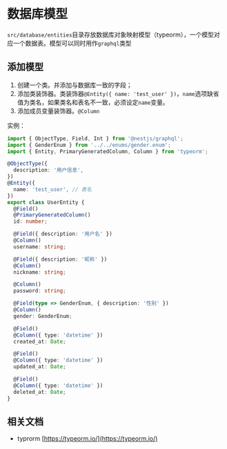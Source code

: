 # 数据库模型

`src/database/entities`目录存放数据库对象映射模型（typeorm），一个模型对应一个数据表。模型可以同时用作`graphql`类型

## 添加模型

1. 创建一个类。并添加与数据库一致的字段；
2. 添加类装饰器。类装饰器`@Entity({ name: 'test_user' })`，`name`选项缺省值为类名，如果类名和表名不一致，必须设定`name`变量。
3. 添加成员变量装饰器。`@Column`

实例：

```typescript
import { ObjectType, Field, Int } from '@nestjs/graphql';
import { GenderEnum } from '../../enums/gender.enum';
import { Entity, PrimaryGeneratedColumn, Column } from 'typeorm';

@ObjectType({
  description: '用户信息',
})
@Entity({
  name: 'test_user', // 表名
})
export class UserEntity {
  @Field()
  @PrimaryGeneratedColumn()
  id: number;

  @Field({ description: '用户名' })
  @Column()
  username: string;

  @Field({ description: '昵称' })
  @Column()
  nickname: string;

  @Column()
  password: string;

  @Field(type => GenderEnum, { description: '性别' })
  @Column()
  gender: GenderEnum;

  @Field()
  @Column({ type: 'datetime' })
  created_at: Date;

  @Field()
  @Column({ type: 'datetime' })
  updated_at: Date;

  @Field()
  @Column({ type: 'datetime' })
  deleted_at: Date;
}
```

## 相关文档

* typrorm [https://typeorm.io/](https://typeorm.io/)
